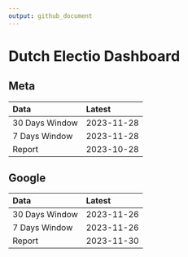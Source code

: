 ```yaml
---
output: github_document
---
```


# Dutch Electio Dashboard



## Meta


|Data           |Latest     |
|:--------------|:----------|
|30 Days Window |2023-11-28 |
|7 Days Window  |2023-11-28 |
|Report         |2023-10-28 |

## Google


|Data           |Latest     |
|:--------------|:----------|
|30 Days Window |2023-11-26 |
|7 Days Window  |2023-11-26 |
|Report         |2023-11-30 |
